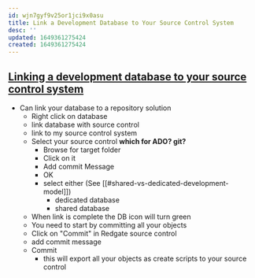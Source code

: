 ```yaml
---
id: wjn7gyf9v25or1jci9x0asu
title: Link a Development Database to Your Source Control System
desc: ''
updated: 1649361275424
created: 1649361275424
---
```


## [Linking a development database to your source control system][2]

- Can link your database to a repository solution
  - Right click on database
  - link database with source control
  - link to my source control system
  - Select your source control **which for ADO? git?**
    - Browse for target folder
    - Click on it
    - Add commit Message
    - OK
    - select either (See [[#shared-vs-dedicated-development-model]])
      - dedicated database
      - shared database
  - When link is complete the DB icon will turn green
  - You need to start by committing all your objects
  - Click on "Commit" in Redgate source control
  - add commit message
  - Commit
    - this will export all your objects as create scripts to your source control

[2]: https://www.red-gate.com/hub/university/courses/sql-source-control/sql-source-control/getting-started/linking-development-database-source-control-system
